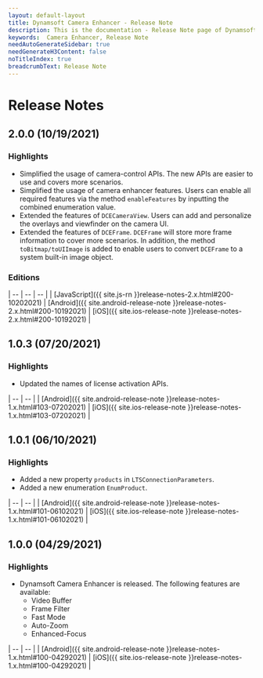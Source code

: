 ```yaml
---
layout: default-layout
title: Dynamsoft Camera Enhancer - Release Note
description: This is the documentation - Release Note page of Dynamsoft Camera Enhancer.
keywords:  Camera Enhancer, Release Note
needAutoGenerateSidebar: true
needGenerateH3Content: false
noTitleIndex: true
breadcrumbText: Release Note
---
```


# Release Notes

## 2.0.0 (10/19/2021)

### Highlights

- Simplified the usage of camera-control APIs. The new APIs are easier to use and covers more scenarios.
- Simplified the usage of camera enhancer features. Users can enable all required features via the method `enableFeatures` by inputting the combined enumeration value.
- Extended the features of `DCECameraView`. Users can add and personalize the overlays and viewfinder on the camera UI.
- Extended the features of `DCEFrame`. `DCEFrame` will store more frame information to cover more scenarios. In addition, the method `toBitmap/toUIImage` is added to enable users to convert `DCEFrame` to a system built-in image object.

### Editions

| -- | -- | -- |
| [JavaScript]({{ site.js-rn }}release-notes-2.x.html#200-10202021) | [Android]({{ site.android-release-note }}release-notes-2.x.html#200-10192021) | [iOS]({{ site.ios-release-note }}release-notes-2.x.html#200-10192021) |

## 1.0.3 (07/20/2021)

### Highlights

- Updated the names of license activation APIs.

| -- | -- |
| [Android]({{ site.android-release-note }}release-notes-1.x.html#103-07202021) | [iOS]({{ site.ios-release-note }}release-notes-1.x.html#103-07202021) |

## 1.0.1 (06/10/2021)

### Highlights

- Added a new property `products` in `LTSConnectionParameters`.
- Added a new enumeration `EnumProduct`.

| -- | -- |
| [Android]({{ site.android-release-note }}release-notes-1.x.html#101-06102021) | [iOS]({{ site.ios-release-note }}release-notes-1.x.html#101-06102021) |

## 1.0.0 (04/29/2021)

### Highlights

- Dynamsoft Camera Enhancer is released. The following features are available:
  - Video Buffer
  - Frame Filter
  - Fast Mode
  - Auto-Zoom
  - Enhanced-Focus

| -- | -- |
| [Android]({{ site.android-release-note }}release-notes-1.x.html#100-04292021) | [iOS]({{ site.ios-release-note }}release-notes-1.x.html#100-04292021) |

